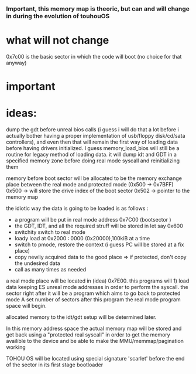 ### Important, this memory map is theoric, but can and will change in during the evolution of touhouOS

# what will not change
0x7c00 is the basic sector in which the code will boot (no choice for that anyway)

# important 

# ideas:

dump the gdt before unreal bios calls (i guess i will do that a lot before i actually bother having a proper implementation of usb/floppy disk/cd/sata controllers), and even then that will remain the first way of loading data before having drivers initialized. I guess memory_load_bios will still be a routine for legacy method of loading data. it will dump idt and GDT in a specified memory zone before doing real mode syscall and reinitializing them

memory before boot sector will be allocated to be the memory exchange place between the real mode and protected mode (0x500 -> 0x7BFF)
0x500 -> will store the drive index of the boot sector
0x502 -> pointer to the memory map

the idiotic way the data is going to be loaded is as follows :
- a program will be put in real mode address 0x7C00 (bootsector )
- the GDT, IDT, and all the required struff will be stored in let say 0x600
- switchity switch to real mode
- loady load at 0x2000 : 0000 (0x20000),100kiB at a time
- switch to pmode, restore the context (i guess PC will be stored at a fix place)
- copy newliy acquired data to the good place => if protected, don't copy the undesired data
- call as many times as needed




a real mode place will be located in (idea) 0x7E00. this programs will 1) load data keeping ES unreal mode addresses in order to perform the syscall.
the sector right after it will be a program which aims to go back to protected mode
A set number of sectors after this program the real mode program space will begin.

allocated memory to the idt/gdt setup will be determined later.

In this memory address space the actual memory map will be stored and get back using a "protected real syscall" in order to get the memory availible to the device and be able to make the MMU/memmap/pagination working

TOHOU OS will be located using special signature 'scarlet' before the end of the sector in its first stage bootloader
